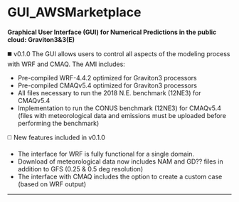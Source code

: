 # GUI_AWSMarketplace

**Graphical User Interface (GUI) for Numerical Predictions in the public cloud: Graviton3&3(E)**

:black_medium_square: v0.1.0
The GUI allows users to control all aspects of the modeling process with WRF and CMAQ.
The AMI includes:
+ Pre-compiled WRF-4.4.2 optimized for Graviton3 processors  
+ Pre-compiled CMAQv5.4 optimized for Graviton3 processors  
+ All files necessary to run the 2018 N.E. benchmark (12NE3) for CMAQv5.4
+ Implementation to run the CONUS benchmark (12NE3) for CMAQv5.4 (files with meteorological data and emissions must be uploaded before performing the benchmark)

:white_medium_square: New features included in v0.1.0
+ The interface for WRF is fully functional for a single domain.
+ Download of meteorological data now includes NAM and GD?? files in addition to GFS (0.25 & 0.5 deg resolution)
+ The interface with CMAQ includes the option to create a custom case (based on WRF output)


___________________________________________________________________________________________________________________________________________

